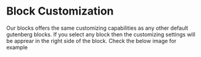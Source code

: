 # Block Customization

Our blocks offers the same customizing capabilities as any other default gutenberg blocks. If you select any block then the customizing settings will be apprear in the right side of the block. Check the below image for example



